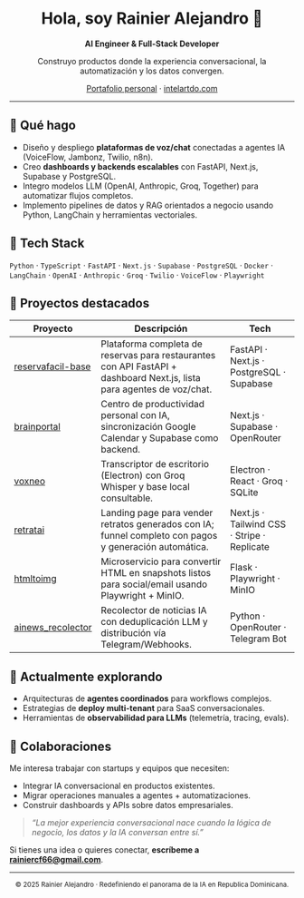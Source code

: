 <!-- Profile README for github.com/Arconte112 -->

<div align="center">

# Hola, soy Rainier Alejandro 👋
**AI Engineer & Full-Stack Developer**

Construyo productos donde la experiencia conversacional, la automatización y los datos convergen.

[Portafolio personal](https://agency.automatadr.com) · [intelartdo.com](https://intelartdo.com)

</div>

---

## 🚀 Qué hago
- Diseño y despliego **plataformas de voz/chat** conectadas a agentes IA (VoiceFlow, Jambonz, Twilio, n8n).
- Creo **dashboards y backends escalables** con FastAPI, Next.js, Supabase y PostgreSQL.
- Integro modelos LLM (OpenAI, Anthropic, Groq, Together) para automatizar flujos completos.
- Implemento pipelines de datos y RAG orientados a negocio usando Python, LangChain y herramientas vectoriales.

## 🧱 Tech Stack
`Python` · `TypeScript` · `FastAPI` · `Next.js` · `Supabase` · `PostgreSQL` · `Docker` · `LangChain` · `OpenAI` · `Anthropic` · `Groq` · `Twilio` · `VoiceFlow` · `Playwright`

## 📌 Proyectos destacados
| Proyecto | Descripción | Tech |
| --- | --- | --- |
| [reservafacil-base](https://github.com/Arconte112/reservafacil-base) | Plataforma completa de reservas para restaurantes con API FastAPI + dashboard Next.js, lista para agentes de voz/chat. | FastAPI · Next.js · PostgreSQL · Supabase |
| [brainportal](https://github.com/Arconte112/brainportal) | Centro de productividad personal con IA, sincronización Google Calendar y Supabase como backend. | Next.js · Supabase · OpenRouter |
| [voxneo](https://github.com/Arconte112/voxneo) | Transcriptor de escritorio (Electron) con Groq Whisper y base local consultable. | Electron · React · Groq · SQLite |
| [retratai](https://github.com/Arconte112/retratai) | Landing page para vender retratos generados con IA; funnel completo con pagos y generación automática. | Next.js · Tailwind CSS · Stripe · Replicate |
| [htmltoimg](https://github.com/Arconte112/htmltoimg) | Microservicio para convertir HTML en snapshots listos para social/email usando Playwright + MinIO. | Flask · Playwright · MinIO |
| [ainews_recolector](https://github.com/Arconte112/ainews_recolector) | Recolector de noticias IA con deduplicación LLM y distribución vía Telegram/Webhooks. | Python · OpenRouter · Telegram Bot |

## 🧠 Actualmente explorando
- Arquitecturas de **agentes coordinados** para workflows complejos.
- Estrategias de **deploy multi-tenant** para SaaS conversacionales.
- Herramientas de **observabilidad para LLMs** (telemetría, tracing, evals).

## 🤝 Colaboraciones
Me interesa trabajar con startups y equipos que necesiten:
- Integrar IA conversacional en productos existentes.
- Migrar operaciones manuales a agentes + automatizaciones.
- Construir dashboards y APIs sobre datos empresariales.

> _“La mejor experiencia conversacional nace cuando la lógica de negocio, los datos y la IA conversan entre sí.”_

Si tienes una idea o quieres conectar, **escríbeme a rainiercf66@gmail.com**.

---

<div align="center">
  <sub>© 2025 Rainier Alejandro · Redefiniendo el panorama de la IA en Republica Dominicana.</sub>
</div>

